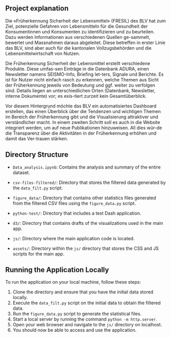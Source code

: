 ## Project explanation
Die «Früherkennung Sicherheit der Lebensmittel» (FRESIL) des BLV hat zum Ziel, potenzielle Gefahren von Lebensmitteln für die Gesundheit der Konsumentinnen und Konsumenten zu identifizieren und zu beurteilen. Dazu werden Informationen aus verschiedenen Quellen ge-sammelt, bewertet und Massnahmen daraus abgeleitet. Diese betreffen in erster Linie das BLV, sind aber auch für die kantonalen Vollzugsbehörden und die Lebensmittelwirtschaft von Nutzen.

Die Früherkennung Sicherheit der Lebensmittel erstellt verschiedene Produkte. Diese umfas-sen Einträge in die Datenbank ADURA, einen Newsletter namens SEISMO-Info, Briefing let-ters, Signale und Berichte. Es ist für Nutzer nicht einfach rasch zu erkennen, welche Themen aus Sicht der Früherkennung jeweils von Bedeutung und ggf. weiter zu verfolgen sind. Details liegen an unterschiedlichen Orten (Datenbank, Newsletter, interne Dokumente) vor; es exis-tiert zurzeit kein Gesamtüberblick.

Vor diesem Hintergrund möchte das BLV ein automatisiertes Dashboard erstellen, das einen Überblick über die Tendenzen und wichtigen Themen im Bereich der Früherkennung gibt und die Visualisierung attraktiver und verständlicher macht. In einem zweiten Schritt soll es auch in die Website integriert werden, um auf neue Publikationen hinzuweisen. All dies wür-de die Transparenz über die Aktivitäten in der Früherkennung erhöhen und damit das Ver-trauen stärken.


## Directory Structure

- `Data_analysis.ipynb`: Contains the analysis and summary of the entire dataset.

- `csv-files-filtered/`: Directory that stores the filtered data generated by the `data_filt.py` script.

- `figure_data/`: Directory that contains other statistics files generated from the filtered CSV files using the `figure_data.py` script.

- `python-test/`: Directory that includes a test Dash application.

- `d3/`: Directory that contains drafts of the visualizations used in the main app.

- `js/`: Directory where the main application code is located.

- `assets/`: Directory within the `js/` directory that stores the CSS and JS scripts for the main app.


## Running the Application Locally

To run the application on your local machine, follow these steps:

1. Clone the directory and ensure that you have the initial data stored locally.
2. Execute the `data_filt.py` script on the initial data to obtain the filtered data.
3. Run the `figure_data.py` script to generate the statistical files.
4. Start a local server by running the command `python -m http.server`.
5. Open your web browser and navigate to the `js/` directory on localhost.
6. You should now be able to access and use the application.
